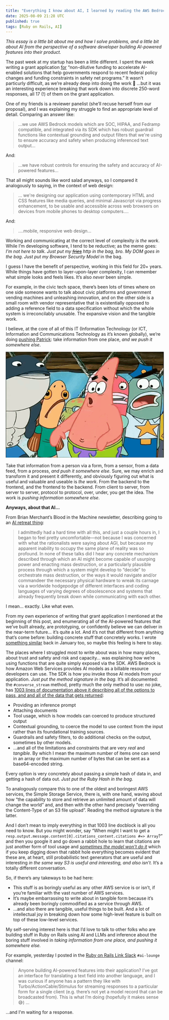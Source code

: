 ```yaml
---
title: "Everything I know about AI, I learned by reading the AWS Bedrock Client Ruby SDK code"
date: 2025-08-09 21:28 UTC
published: true
tags: [Ruby on Rails, AI]
---
```


*This essay is a little bit about me and how I solve problems, and a little bit about AI from the perspective of a software developer building AI-powered features into their product.*

The past week at my startup has been a little different. I spent the week writing a grant application [for](https://www.publicbenefitinnovationfund.org/summer-2025-open-call.html) “non-dilutive funding to accelerate AI-enabled solutions that help governments respond to recent federal policy changes and funding constraints in safety net programs.” It wasn’t particurly difficult, as we’re already deep into doing the work 💅 …but it was an interesting experience breaking that work down into discrete 250-word responses, all 17 (!) of them on the grant application.

One of my friends is a reviewer panelist (she’ll recuse herself from our proposal), and I was explaining my struggle to find an appropriate level of detail. Comparing an answer like:

> …we use AWS Bedrock models which are SOC, HIPAA, and Fedramp compatible, and integrated via its SDK which has robust guardrail functions like contextual grounding and output filters that we're using to ensure accuracy and safety when producing inferenced text output…

And:

> …we have robust controls for ensuring the safety and accuracy of AI-powered features…

That all might sounds like word salad anyways, so I compared it analogously to saying, in the context of web design:

> … we're designing our application using contemporary HTML and CSS features like media queries, and minimal Javascript via progress enhancement, to be usable and accessible across web browsers on devices from mobile phones to desktop computers….

And:

> ….mobile, responsive web design…

Working and communicating at the correct level of complexity _is the work_. While I’m developing software, I tend to be reductive; as the meme goes: *I’m not here to talk. Just put my [~~fries~~](https://knowyourmeme.com/editorials/guides/whats-the-just-put-my-fries-in-the-bag-bro-meme-the-viral-catchphrase-and-its-memes-on-tiktok-explained) http in the bag, bro. My DOM goes in the bag. Just put my Browser Security Model* in the bag.

I guess I have the benefit of perspective, working in this field for 20+ years. While things have gotten to layer-upon-layer complexity, I can remember what simple looks and feels likes. It’s also _never_ been simple.

For example, in the civic tech space, there’s been lots of times where on one side someone wants to talk about civic platforms and government vending machines and unleashing innovation, and on the other side is a small room with vendor representative that is existentially opposed to adding a reference field to a data specification without which the whole system is irreconcilably unusable. The expansive vision and the tangible work.

I believe, at the core of all of this IT (Information Technology (or ICT, Information and Communications Technology as it’s known globally), we’re doing [pushing Patrick](https://knowyourmeme.com/memes/push-it-somewhere-else-patrick): take information from one place, *and we push it somewhere else*.

![Push it Patrick GIF](/uploads/2025/push-it-patrick.gif)

Take that information from a person via a form, from a sensor, from a data feed, from a process, *and push it somewhere else*. Sure, we may enrich and transform it and present it differently, and obviously figuring out what is useful and valuable and useable is _the work_. From the backend to the frontend, and the frontend to the backend. From client to server, from server to server, protocol to protocol, over, under, you get the idea. The work is _pushing information somewhere else_.

**Anyways, about that AI...**

From Brian Merchant’s Blood in the Machine newsletter, describing going to an [AI retreat thing](https://www.bloodinthemachine.com/p/ai-disagreements):

> I admittedly had a hard time with all this, and just a couple hours in, I began to feel pretty uncomfortable—not because I was concerned with what the rationalists were saying about AGI, but because my apparent inability to occupy the same plane of reality was so profound. In none of these talks did I hear any concrete mechanism described through which an AI might become capable of usurping power and enacting mass destruction, or a particularly plausible process through which a system might develop to “decide” to orchestrate mass destruction, or the ways it would navigate and/or commandeer the necessary physical hardware to wreak its carnage via a worldwide hodgepodge of different interfaces and coding languages of varying degrees of obsolescence and systems that already frequently break down while communicating with each other.

I mean… exactly. Like what even.

From my own experience of writing that grant application I mentioned at the beginning of this post, and enumerating all of the AI-powered features that we’ve built already, are prototyping, or confidently believe we can deliver in the near-term future… it’s quite a lot. And it’s not that different from anything that’s come before: building concrete stuff that concretely works. I wrote [something similar](https://island94.org/2025/01/how-im-thinking-about-ai-llms) back in January too, so maybe this feeling is here to stay.

The places where I struggled most to write about was in how many places, about trust and safety and risk and capacity... was explaining how we’re using functions that are quite simply exposed via the SDK. AWS Bedrock is how Amazon Web Services provides AI models as a billable resource developers can use. The SDK is how you invoke those AI models from your application.  *Just put the method signature in the bag.*  It’s all documented: the `#converse_stream` method, pretty much the only method to use: no joke, has [1003 lines of documentation above it describing all of the options to pass, and and all of the data that gets returned](https://github.com/aws/aws-sdk-ruby/blob/208a24482111145a209ff0a4a8fedf7a802b6993/gems/aws-sdk-bedrockruntime/lib/aws-sdk-bedrockruntime/client.rb#L1583-L2587):

- Providing an inference prompt
- Attaching documents
- Tool usage, which is how models can coerced to produce structured output
- Contextual grounding, to coerce the model to use context from the input rather than its foundational training sources.
- Guardrails and safety filters, to do additional checks on the output, sometimes by other models.
- …and all of the limitations and constraints that are very _real_ and _tangible_. By which I mean  the maximum number of items one can send in an array or the maximum number of bytes that can be sent as a base64-encoded string.

Every option is very concretely about passing a simple hash of data in, and getting a hash of data out. *Just put the Ruby Hash in the bag.*

To analogously compare this to one of the oldest and boringest AWS services, the Simple Storage Service, there is, with one hand, waving about how “the capability to store and retrieve an unlimited amount of data will change the world” and, and then with the other hand precisely “overriding the Content-Type of an S3 file upload”. Reading the method signature is the latter.

And I don’t mean to imply everything in that 1003 line docblock is all you need to know. But you might wonder, say “When might I want to get a `resp.output.message.content[0].citations_content.citations #=> Array`?” and then you google it and go down a rabbit hole to learn that citations are just another form of tool usage and _[sometimes the model won't do it](https://repost.aws/questions/QUKwoMWVdCRQ6Y_drrZNXZPg/how-to-have-a-bedrock-agent-reliably-include-knowledge-base-citations-in-the-final-response-of-invokeagent-for-agents-for-amazon-bedrock-runtime)_ which if you keep digging down that rabbit hole everything becomes evident that these are, at heart, still probabilistic text generators that are useful and interesting _in the same way S3 is useful and interesting, and also isn’t._  It’s a totally different conversation.

So, if there’s any takeways to be had here:

- This stuff is as boringly useful as any other AWS service is or isn’t, if you’re familiar with the vast number of AWS services.
- It’s maybe embarrassing to write about in tangible form because it’s already been boringly commodified as a service through AWS.
- …and also there are tangible, useful things to be built. And a lot of intellectual joy in breaking down how some high-level feature is built on top of these low-level services.

My self-serving interest here is that I’d love to talk to other folks who are building stuff in Ruby on Rails using AI and LLMs and inference about the boring stuff involved in *taking information from one place, and pushing it somewhere else.*

For example, yesterday I posted in the [Ruby on Rails Link Slack](https://www.rubyonrails.link/) `#ai-lounge` channel:

> Anyone building AI-powered features into their application? I’ve got an interface for translating a text field into another language, and I was curious if anyone has a pattern they like with Turbo/ActionCable/Stimulus for streaming responses to a particular form for a single client (e.g. there’s not yet a model record that can be broadcasted from). This is what I’m doing (hopefully it makes sense 😅) ...

...and I'm waiting for a response.
